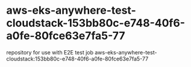 # aws-eks-anywhere-test-cloudstack-153bb80c-e748-40f6-a0fe-80fce63e7fa5-77
repository for use with E2E test job aws-eks-anywhere-test-cloudstack:153bb80c-e748-40f6-a0fe-80fce63e7fa5-77
